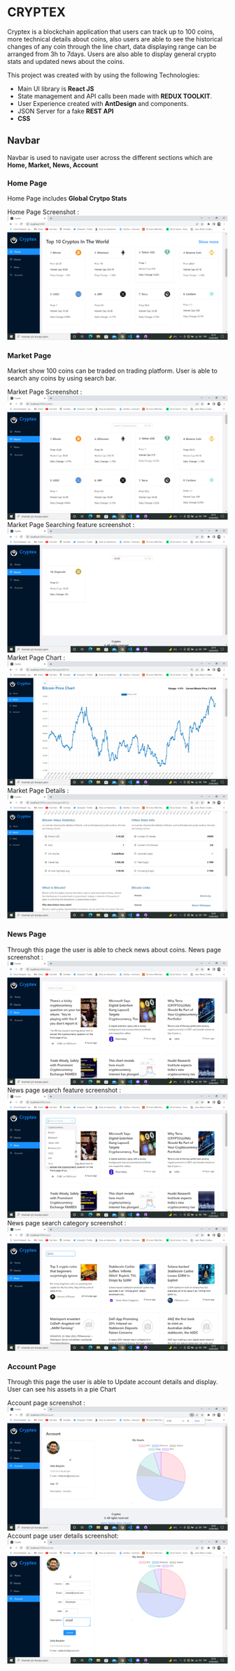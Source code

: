 # CRYPTEX

Cryptex is a blockchain application that users can track up to 100 coins, more technical details about coins, also users are able to see the historical changes of any coin through the line chart, data displaying range can be arranged from 3h to 7days. Users are also able to display general crypto stats and updated news about the coins.

This project was created with by using the following Technologies:
  - Main UI library is <b>React JS</b>
  - State management and API calls been made with <b>REDUX TOOLKIT</b>.
  - User Experience created with <b>AntDesign</b> and components.
  - JSON Server for a fake <b>REST API</b>
  - <b>CSS</b>

## Navbar

Navbar is used to navigate user across the different sections which are <b>Home, Market, News, Account </b>

### Home Page

Home Page includes <b>Global Crytpo Stats</b>

Home Page Screenshot :![home_page_screenshot](cryptex/src/images/1.png)

### Market Page

Market show 100 coins can be traded on trading platform. User is able to search any coins by using search bar.

Market Page Screenshot : ![market_page](cryptex/src/images/2.png)
Market Page Searching feature screenshot : ![search_market_page](cryptex/src/images/3.png)
Market Page Chart : ![market_page_Chart_details](cryptex/src/images/7.png)
Market Page Details : ![market_page_details](cryptex/src/images/8.png)

### News Page

Through this page the user is able to check news about coins.
News page screenshot : ![news_page_screenshot](cryptex/src/images/4.png)
News page search feature screenshot : ![news_page_search_feature](cryptex/src/images/5.png)
News page search category screenshot : ![news_page_search_category_feature](cryptex/src/images/6.png)


### Account Page
Through this page the user is able to Update account details and display. User can see his assets in a pie Chart

Account page screenshot : ![account_page_screenshot](cryptex/src/images/9.png)
Account page user details screenshot: ![account_page_screenshot](cryptex/src/images/10.png)
